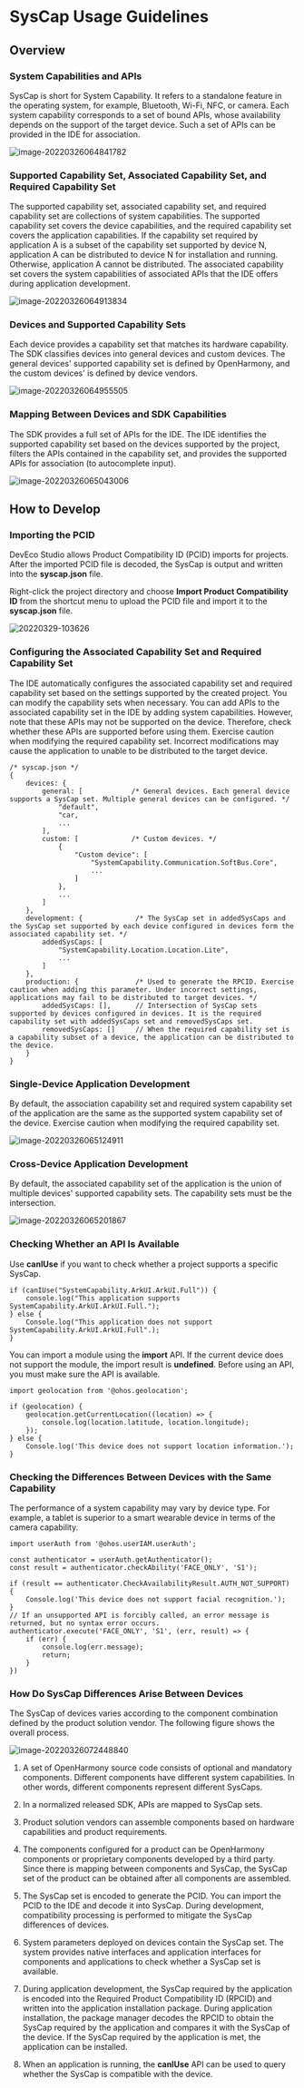 # SysCap Usage Guidelines

## Overview

### System Capabilities and APIs

SysCap is short for System Capability. It refers to a standalone feature in the operating system, for example, Bluetooth, Wi-Fi, NFC, or camera. Each system capability corresponds to a set of bound APIs, whose availability depends on the support of the target device. Such a set of APIs can be provided in the IDE for association.

![image-20220326064841782](figures/image-20220326064841782.png)



### Supported Capability Set, Associated Capability Set, and Required Capability Set

The supported capability set, associated capability set, and required capability set are collections of system capabilities.
The supported capability set covers the device capabilities, and the required capability set covers the application capabilities. If the capability set required by application A is a subset of the capability set supported by device N, application A can be distributed to device N for installation and running. Otherwise, application A cannot be distributed.
The associated capability set covers the system capabilities of associated APIs that the IDE offers during application development.

![image-20220326064913834](figures/image-20220326064913834.png)



### Devices and Supported Capability Sets

Each device provides a capability set that matches its hardware capability.
The SDK classifies devices into general devices and custom devices. The general devices' supported capability set is defined by OpenHarmony, and the custom devices' is defined by device vendors.

![image-20220326064955505](figures/image-20220326064955505.png)



### Mapping Between Devices and SDK Capabilities

The SDK provides a full set of APIs for the IDE. The IDE identifies the supported capability set based on the devices supported by the project, filters the APIs contained in the capability set, and provides the supported APIs for association (to autocomplete input).

![image-20220326065043006](figures/image-20220326065043006.png)



## How to Develop

### Importing the PCID

DevEco Studio allows Product Compatibility ID (PCID) imports for projects. After the imported PCID file is decoded, the SysCap is output and written into the **syscap.json** file.

Right-click the project directory and choose **Import Product Compatibility ID** from the shortcut menu to upload the PCID file and import it to the **syscap.json** file.

![20220329-103626](figures/20220329-103626.gif)



### Configuring the Associated Capability Set and Required Capability Set

The IDE automatically configures the associated capability set and required capability set based on the settings supported by the created project. You can modify the capability sets when necessary.
You can add APIs to the associated capability set in the IDE by adding system capabilities. However, note that these APIs may not be supported on the device. Therefore, check whether these APIs are supported before using them.
Exercise caution when modifying the required capability set. Incorrect modifications may cause the application to unable to be distributed to the target device.

```
/* syscap.json */
{
	devices: {
		general: [            /* General devices. Each general device supports a SysCap set. Multiple general devices can be configured. */
			"default",
			"car,
			...
		],
		custom: [             /* Custom devices. */
			{
				"Custom device": [
					"SystemCapability.Communication.SoftBus.Core",
					...
				]
			},
			...
		]
	},
	development: {             /* The SysCap set in addedSysCaps and the SysCap set supported by each device configured in devices form the associated capability set. */
		addedSysCaps: [
			"SystemCapability.Location.Location.Lite",
			...
		]
	},
	production: {              /* Used to generate the RPCID. Exercise caution when adding this parameter. Under incorrect settings, applications may fail to be distributed to target devices. */
		addedSysCaps: [],      // Intersection of SysCap sets supported by devices configured in devices. It is the required capability set with addedSysCaps set and removedSysCaps set.
		removedSysCaps: []     // When the required capability set is a capability subset of a device, the application can be distributed to the device.
	}
}
```



### Single-Device Application Development

By default, the association capability set and required system capability set of the application are the same as the supported system capability set of the device. Exercise caution when modifying the required capability set.

![image-20220326065124911](figures/image-20220326065124911.png)



### Cross-Device Application Development

By default, the associated capability set of the application is the union of multiple devices' supported capability sets. The capability sets must be the intersection.

![image-20220326065201867](figures/image-20220326065201867.png)



### Checking Whether an API Is Available

Use **canIUse** if you want to check whether a project supports a specific SysCap.

```
if (canIUse("SystemCapability.ArkUI.ArkUI.Full")) {
	console.log("This application supports SystemCapability.ArkUI.ArkUI.Full.");
} else {
	Console.log("This application does not support SystemCapability.ArkUI.ArkUI.Full".);
}
```

You can import a module using the **import** API. If the current device does not support the module, the import result is **undefined**. Before using an API, you must make sure the API is available.

```
import geolocation from '@ohos.geolocation';

if (geolocation) {
	geolocation.getCurrentLocation((location) => {
		console.log(location.latitude, location.longitude);
	});
} else {
	Console.log('This device does not support location information.');
}
```



### Checking the Differences Between Devices with the Same Capability

The performance of a system capability may vary by device type. For example, a tablet is superior to a smart wearable device in terms of the camera capability.

```
import userAuth from '@ohos.userIAM.userAuth';

const authenticator = userAuth.getAuthenticator();
const result = authenticator.checkAbility('FACE_ONLY', 'S1');

if (result == authenticator.CheckAvailabilityResult.AUTH_NOT_SUPPORT) {
	Console.log('This device does not support facial recognition.');
}
// If an unsupported API is forcibly called, an error message is returned, but no syntax error occurs.
authenticator.execute('FACE_ONLY', 'S1', (err, result) => {
	if (err) {
		console.log(err.message);
		return;
	}
})
```


### How Do SysCap Differences Arise Between Devices

The SysCap of devices varies according to the component combination defined by the product solution vendor. The following figure shows the overall process.

![image-20220326072448840](figures/image-20220326072448840.png)

1. A set of OpenHarmony source code consists of optional and mandatory components. Different components have different system capabilities. In other words, different components represent different SysCaps.

2. In a normalized released SDK, APIs are mapped to SysCap sets.

3. Product solution vendors can assemble components based on hardware capabilities and product requirements.

4. The components configured for a product can be OpenHarmony components or proprietary components developed by a third party. Since there is mapping between components and SysCap, the SysCap set of the product can be obtained after all components are assembled.

5. The SysCap set is encoded to generate the PCID. You can import the PCID to the IDE and decode it into SysCap. During development, compatibility processing is performed to mitigate the SysCap differences of devices.

6. System parameters deployed on devices contain the SysCap set. The system provides native interfaces and application interfaces for components and applications to check whether a SysCap set is available.

7. During application development, the SysCap required by the application is encoded into the Required Product Compatibility ID (RPCID) and written into the application installation package. During application installation, the package manager decodes the RPCID to obtain the SysCap required by the application and compares it with the SysCap of the device. If the SysCap required by the application is met, the application can be installed.

8. When an application is running, the **canIUse** API can be used to query whether the SysCap is compatible with the device.
